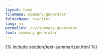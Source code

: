 ```yaml
---
layout: home
fileName: summary-generator
folderName: rewriter
lang: sv
permalink: /sv/summary-generator
tool: summary-generator
---
```

{% include section/text-summarizer.html %}
